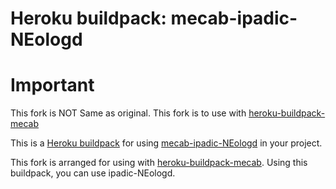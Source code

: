 Heroku buildpack: mecab-ipadic-NEologd
=======================

# Important
This fork is NOT Same as original.
This fork is to use with [heroku-buildpack-mecab](https://github.com/diasks2/heroku-buildpack-mecab)

This is a [Heroku buildpack](http://devcenter.heroku.com/articles/buildpacks) for using [mecab-ipadic-NEologd](https://github.com/neologd/mecab-ipadic-neologd) in your project.

This fork is arranged for using with [heroku-buildpack-mecab](https://github.com/diasks2/heroku-buildpack-mecab).
Using this buildpack, you can use ipadic-NEologd.
